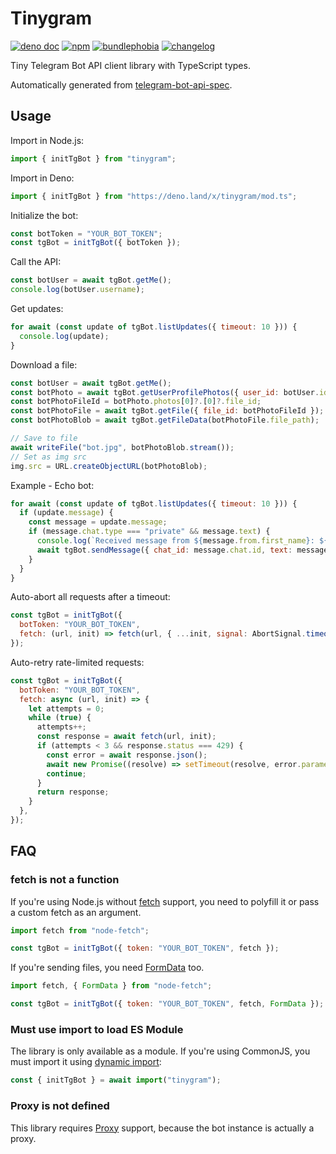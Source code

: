 # Tinygram

[![deno doc](https://doc.deno.land/badge.svg)](https://deno.land/x/tinygram/mod.ts?s=initTgBot)
[![npm](https://img.shields.io/npm/v/tinygram)](https://www.npmjs.com/package/tinygram)
[![bundlephobia](https://img.shields.io/bundlephobia/minzip/tinygram)](https://bundlephobia.com/package/tinygram)
[![changelog](https://img.shields.io/badge/changelog-grey)](./CHANGELOG.md)

Tiny Telegram Bot API client library with TypeScript types.

Automatically generated from [telegram-bot-api-spec](https://github.com/PaulSonOfLars/telegram-bot-api-spec).

## Usage

Import in Node.js:

```js
import { initTgBot } from "tinygram";
```

Import in Deno:

```js
import { initTgBot } from "https://deno.land/x/tinygram/mod.ts";
```

Initialize the bot:

```js
const botToken = "YOUR_BOT_TOKEN";
const tgBot = initTgBot({ botToken });
```

Call the API:

```js
const botUser = await tgBot.getMe();
console.log(botUser.username);
```

Get updates:

```js
for await (const update of tgBot.listUpdates({ timeout: 10 })) {
  console.log(update);
}
```

Download a file:

```js
const botUser = await tgBot.getMe();
const botPhoto = await tgBot.getUserProfilePhotos({ user_id: botUser.id });
const botPhotoFileId = botPhoto.photos[0]?.[0]?.file_id;
const botPhotoFile = await tgBot.getFile({ file_id: botPhotoFileId });
const botPhotoBlob = await tgBot.getFileData(botPhotoFile.file_path);

// Save to file
await writeFile("bot.jpg", botPhotoBlob.stream());
// Set as img src
img.src = URL.createObjectURL(botPhotoBlob);
```

Example - Echo bot:

```js
for await (const update of tgBot.listUpdates({ timeout: 10 })) {
  if (update.message) {
    const message = update.message;
    if (message.chat.type === "private" && message.text) {
      console.log(`Received message from ${message.from.first_name}: ${message.text}`);
      await tgBot.sendMessage({ chat_id: message.chat.id, text: message.text });
    }
  }
}
```

Auto-abort all requests after a timeout:

```js
const tgBot = initTgBot({
  botToken: "YOUR_BOT_TOKEN",
  fetch: (url, init) => fetch(url, { ...init, signal: AbortSignal.timeout(10_000) }),
});
```

Auto-retry rate-limited requests:

```js
const tgBot = initTgBot({
  botToken: "YOUR_BOT_TOKEN",
  fetch: async (url, init) => {
    let attempts = 0;
    while (true) {
      attempts++;
      const response = await fetch(url, init);
      if (attempts < 3 && response.status === 429) {
        const error = await response.json();
        await new Promise((resolve) => setTimeout(resolve, error.parameters.retry_after * 1000));
        continue;
      }
      return response;
    }
  },
});
```

## FAQ

### fetch is not a function

If you're using Node.js without [fetch](https://nodejs.org/dist/latest/docs/api/globals.html#fetch) support, you need to polyfill it or pass a custom fetch as an argument.

```js
import fetch from "node-fetch";

const tgBot = initTgBot({ token: "YOUR_BOT_TOKEN", fetch });
```

If you're sending files, you need [FormData](https://nodejs.org/dist/latest/docs/api/globals.html#class-formdata) too.

```js
import fetch, { FormData } from "node-fetch";

const tgBot = initTgBot({ token: "YOUR_BOT_TOKEN", fetch, FormData });
```

### Must use import to load ES Module

The library is only available as a module.
If you're using CommonJS, you must import it using [dynamic import](https://nodejs.org/dist/latest/docs/api/esm.html#import-expressions):

```js
const { initTgBot } = await import("tinygram");
```

### Proxy is not defined

This library requires [Proxy](https://developer.mozilla.org/en-US/docs/Web/JavaScript/Reference/Global_Objects/Proxy) support, because the bot instance is actually a proxy.

